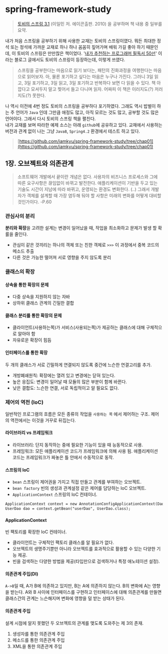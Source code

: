 # spring-framework-study

> [토비의 스프링 3.1](http://book.naver.com/bookdb/book_detail.nhn?bid=7006516) (이일민 저. 에이콘출판. 2010) 을 공부하며 책 내용 중 일부를 요약.

내가 처음 스프링을 공부하기 위해 사용한 교재는 토비의 스프링이였다. 뭐든 최대한 정석 또는 정석에 가까운 교재로 하나 하나 꼼꼼히 짚어가며 배워 가길 좋아 하기 때문인데, 이 토비의 스프링은 만만찮은 책이었다. '[내가 추천하는 프로그래머 필독서 50선](http://www.sangkon.com/2016/02/10/good_books_for_dev/)' 이라는 블로그 글에서도 토비의 스프링이 등장하는데, 이렇게 쓰였다.

> 스프링을 공부한다는 마음으로 읽기 보다는, 패턴의 진화과정을 여행한다는 마음으로 읽어보자. 아, 물론 포기하고 싶다는 마음은 누구나 가진다. 그러니 3일 읽고, 3일 포기하고, 3일 읽고, 3일 포기하고 반복하다 보면 다 읽을 수 있다. 책 아깝다고 모셔두지 말고 찢어서 들고 다니며 읽자. 어짜피 이 책은 이러지도(?) 저러지도(?) 못한다.

나 역시 이전에 4번 정도 토비의 스프링을 공부하다 포기하였다. 그래도 역시 밥벌이 하는 주 언어가 `Java` 인데 그만큼 애정도 많고, 아직 모르는 것도 많고, 공부할 것도 많은 언어이다. 그래서 다시 토비의 스프링 책을 펼친다. <br>내가 교재를 보며 따라한 예제 소스는 아래 `github`에 공유하고 있다. 교재에서 사용하는 버전과 관계 없이 나는 그냥 `Java8`, `Spring4.2` 환경에서 테스트 하고 있다.

> [https://github.com/iamkyu/spring-framework-study/tree/chap01](https://github.com/iamkyu/spring-framework-study/tree/chap01)

## 1장. 오브젝트와 의존관계

>소프트웨어 개발에서 끝이란 개념은 없다. 사용자의 비즈니스 프로세스와 그에 따른 요구사항은 끊임없이 바뀌고 발전한다. 애플리케이션이 기반을 두고 있는 기술도 시간이 지남에 따라 바뀌고, 운영되는 환경도 변화한다. (..) 그래서 개발자가 객체를 설계할 때 가장 염두해 둬야 할 사항은 미래의 변화를 어떻게 대비할 것인가이다. -P.60

### 관심사의 분리

**분리와 확장**을 고려한 설계는 변경이 일어났을 때, 작업을 최소화하고 문제가 발생 할 확률을 줄인다.

- 관심이 같은 것끼리는 하나의 객체 또는 친한 객체로 `>>>` 이 과정에서 중복 코드의 메소드 추출
- 다른 것은 가능한 떨어져 서로 영향을 주지 않도록 분리

### 클래스의 확장

#### 상속을 통한 확장의 문제

- 다중 상속을 지원하지 않는 자바
- 상하위 클래스 관계의 긴밀한 결합

#### 클래스 분리를 통한 확장의 문제

- 클라이언트(사용하는쪽)가 서비스(사용되는쪽)가 제공하는 클래스에 대해 구체적으로 알아야 함
- 자유로운 확장이 힘듬

#### 인터페이스를 통한 확장

두 개의 클래스가 서로 긴밀하게 연결되지 않도록 중간에 느슨한 연결고리를 추가.

- 개방폐쇄원칙: 확장에는 열려 있고 변경에는 닫혀 있는다.
- 높은 응집도: 변경이 일어날 때 모듈의 많은 부분이 함께 바뀐다.
- 낮은 결합도: 느슨한 연결, 서로 독립적이고 알 필요도 없다.

### 제어의 역전 (IoC)

일반적인 프로그램의 흐름은 모든 종류의 작업을 `사용하는 쪽` 에서 제어하는 구조. 제어의 역전에서는 이것을 거꾸로 뒤집는다.

#### 라이브러리 vs 프레임워크

- 라이브러리: 단지 동작하는 중에 필요한 기능이 있을 때 능동적으로 사용.
- 프레임워크: 모든 애플리케이션 코드가 프레임워크에 의해 사용 됨. 애플리케이션 코드는 프레임워크가 짜놓은 틀 안에서 수동적으로 동작.

#### 스프링의 IoC

- `bean` 스프링이 제어권을 가지고 직접 만들고 관계를 부여하는 오브젝트.
- `bean factory` 빈의 생성과 관계설정 같은 제어를 담당하는 IoC 오브젝트.
- `ApplicationContext` 스프링의 IoC 컨테이너.

```xml
ApplicationContext context = new AnnotationConfigApplicationContext(DaoFactory.class);
UserDao dao = context.getBean("userDao", UserDao.class);
```

#### ApplicationContext

빈 팩토리를 확장한 IoC 컨테이너.

- 클라이언트는 구체적인 팩토리 클래스를 알 필요가 없다.
- 오브젝트의 생명주기뿐만 아니라 오브젝트를 효과적으로 활용할 수 있는 다양한 기능 제공.
- 빈을 검색하는 다양한 방법을 제공(타입만으로 검색하거나 특정 애노테이션 설정).

#### 의존관계 주입(DI)

`A->B`일 때, A가 B에 의존하고 있지만, B는 A에 의존하지 않는다. B의 변화에 A는 영향을 받는다. A와 B 사이에 인터페이스를 구현하고 인터페이스에 대해 의존관계를 만들면 클래스간의 관계는 느슨해지며 변화에 영향을 덜 받는 상태가 된다.

#### 의존관계 주입

설계 시점에 알지 못했던 두 오브젝트의 관계를 맺도록 도와주는 제 3의 존재.

1. 생성자를 통한 의존관계 주입
2. 메소드를 통한 의존관계 주입
3. XML을 통한 의존관계 주입